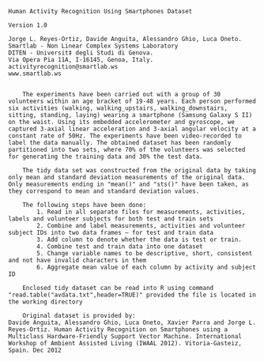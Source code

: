 	Human Activity Recognition Using Smartphones Dataset

	Version 1.0

	Jorge L. Reyes-Ortiz, Davide Anguita, Alessandro Ghio, Luca Oneto.
	Smartlab - Non Linear Complex Systems Laboratory
	DITEN - Universit‡ degli Studi di Genova.
	Via Opera Pia 11A, I-16145, Genoa, Italy.
	activityrecognition@smartlab.ws
	www.smartlab.ws


    	The experiments have been carried out with a group of 30 volunteers within an age bracket of 19-48 years. Each person performed six activities (walking, walking_upstairs, walking_downstairs, sitting, standing, laying) wearing a smartphone (Samsung Galaxy S II) on the waist. Using its embedded accelerometer and gyroscope, we captured 3-axial linear acceleration and 3-axial angular velocity at a constant rate of 50Hz. The experiments have been video-recorded to label the data manually. The obtained dataset has been randomly partitioned into two sets, where 70% of the volunteers was selected for generating the training data and 30% the test data. 

    	The tidy data set was constructed from the original data by taking only mean and standard deviation measurements of the original data. Only measurements ending in "mean()" and "sts()" have been taken, as they correspond to mean and standard deviation values.
    
    	The following steps have been done:
        	1. Read in all separate files for measurements, activities, labels and volunteer subjects for both test and train sets
        	2. Combine and label measurements, activities and volunteer subject IDs into two data frames — for test and train data
        	3. Add column to denote whether the data is test or train.
        	4. Combine test and train data into one dataset
        	5. Change variable names to be descriptive, short, consistent and not have invalid characters in them
        	6. Aggregate mean value of each column by activity and subject ID
        
    	Enclosed tidy dataset can be read into R using command "read.table("avdata.txt",header=TRUE)" provided the file is located in the working directory
        
		Original dataset is provided by:
	Davide Anguita, Alessandro Ghio, Luca Oneto, Xavier Parra and Jorge L. Reyes-Ortiz. Human Activity Recognition on Smartphones using a Multiclass Hardware-Friendly Support Vector Machine. International Workshop of Ambient Assisted Living (IWAAL 2012). Vitoria-Gasteiz, Spain. Dec 2012